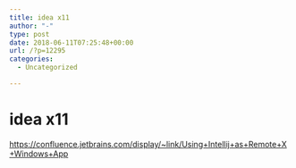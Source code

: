 ```yaml
---
title: idea x11
author: "-"
type: post
date: 2018-06-11T07:25:48+00:00
url: /?p=12295
categories:
  - Uncategorized

---
```

# idea x11
https://confluence.jetbrains.com/display/~link/Using+Intellij+as+Remote+X+Windows+App